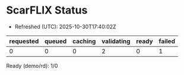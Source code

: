 ﻿# ScarFLIX Status

* Refreshed (UTC): 2025-10-30T17:40:02Z

| requested | queued | caching | validating | ready | failed |
|-----------|--------|---------|------------|-------|--------|
| 0 | 0 | 0 | 2 | 0 | 1 |

Ready (demo/rd): 1/0
